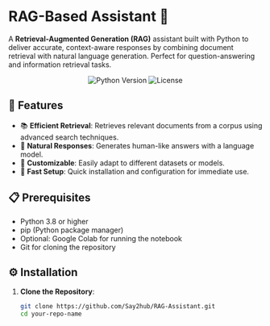 # RAG-Based Assistant 🤖

A **Retrieval-Augmented Generation (RAG)** assistant built with Python to deliver accurate, context-aware responses by combining document retrieval with natural language generation. Perfect for question-answering and information retrieval tasks.

<p align="center">
  <img src="https://img.shields.io/badge/Python-3.8+-blue.svg" alt="Python Version">
  <img src="https://img.shields.io/badge/License-MIT-green.svg" alt="License">
</p>

## 🌟 Features
- 📚 **Efficient Retrieval**: Retrieves relevant documents from a corpus using advanced search techniques.
- 💬 **Natural Responses**: Generates human-like answers with a language model.
- 🔧 **Customizable**: Easily adapt to different datasets or models.
- 🚀 **Fast Setup**: Quick installation and configuration for immediate use.

## 📋 Prerequisites
- Python 3.8 or higher
- pip (Python package manager)
- Optional: Google Colab for running the notebook
- Git for cloning the repository

## ⚙️ Installation
1. **Clone the Repository**:
   ```bash
   git clone https://github.com/Say2hub/RAG-Assistant.git
   cd your-repo-name
